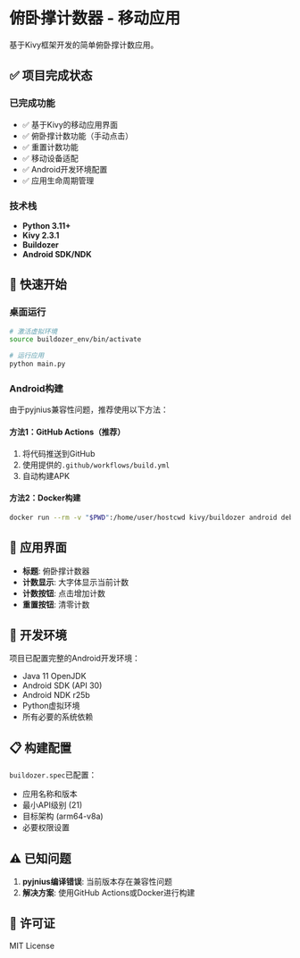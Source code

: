 # 俯卧撑计数器 - 移动应用

基于Kivy框架开发的简单俯卧撑计数应用。

## ✅ 项目完成状态

### 已完成功能
- ✅ 基于Kivy的移动应用界面
- ✅ 俯卧撑计数功能（手动点击）
- ✅ 重置计数功能
- ✅ 移动设备适配
- ✅ Android开发环境配置
- ✅ 应用生命周期管理

### 技术栈
- **Python 3.11+**
- **Kivy 2.3.1**
- **Buildozer**
- **Android SDK/NDK**

## 🚀 快速开始

### 桌面运行

```bash
# 激活虚拟环境
source buildozer_env/bin/activate

# 运行应用
python main.py
```

### Android构建

由于pyjnius兼容性问题，推荐使用以下方法：

#### 方法1：GitHub Actions（推荐）
1. 将代码推送到GitHub
2. 使用提供的`.github/workflows/build.yml`
3. 自动构建APK

#### 方法2：Docker构建
```bash
docker run --rm -v "$PWD":/home/user/hostcwd kivy/buildozer android debug
```

## 📱 应用界面

- **标题**: 俯卧撑计数器
- **计数显示**: 大字体显示当前计数
- **计数按钮**: 点击增加计数
- **重置按钮**: 清零计数

## 🔧 开发环境

项目已配置完整的Android开发环境：
- Java 11 OpenJDK
- Android SDK (API 30)
- Android NDK r25b
- Python虚拟环境
- 所有必要的系统依赖

## 📋 构建配置

`buildozer.spec`已配置：
- 应用名称和版本
- 最小API级别 (21)
- 目标架构 (arm64-v8a)
- 必要权限设置

## ⚠️ 已知问题

1. **pyjnius编译错误**: 当前版本存在兼容性问题
2. **解决方案**: 使用GitHub Actions或Docker进行构建

## 📄 许可证

MIT License
